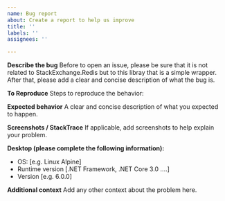 ```yaml
---
name: Bug report
about: Create a report to help us improve
title: ''
labels: ''
assignees: ''

---
```


**Describe the bug**
Before to open an issue, please be sure that it is not related to StackExchange.Redis but to this libray that is a simple wrapper.
After that, please add a clear and concise description of what the bug is.

**To Reproduce**
Steps to reproduce the behavior:

**Expected behavior**
A clear and concise description of what you expected to happen.

**Screenshots / StackTrace**
If applicable, add screenshots to help explain your problem.

**Desktop (please complete the following information):**
 - OS: [e.g. Linux Alpine]
 - Runtime version [.NET Framework, .NET Core 3.0 ....]
 - Version [e.g. 6.0.0]

**Additional context**
Add any other context about the problem here.
